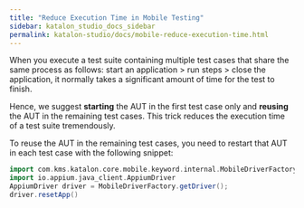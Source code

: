```yaml
---
title: "Reduce Execution Time in Mobile Testing"
sidebar: katalon_studio_docs_sidebar
permalink: katalon-studio/docs/mobile-reduce-execution-time.html
---
```


When you execute a test suite containing multiple test cases that share the same process as follows: start an application > run steps > close the application, it normally takes a significant amount of time for the test to finish.

Hence, we suggest **starting** the AUT in the first test case only and **reusing** the AUT in the remaining test cases. This trick reduces the execution time of a test suite tremendously.

To reuse the AUT in the remaining test cases, you need to restart that AUT in each test case with the following snippet:

```groovy
import com.kms.katalon.core.mobile.keyword.internal.MobileDriverFactory
import io.appium.java_client.AppiumDriver
AppiumDriver driver = MobileDriverFactory.getDriver();
driver.resetApp()
```
